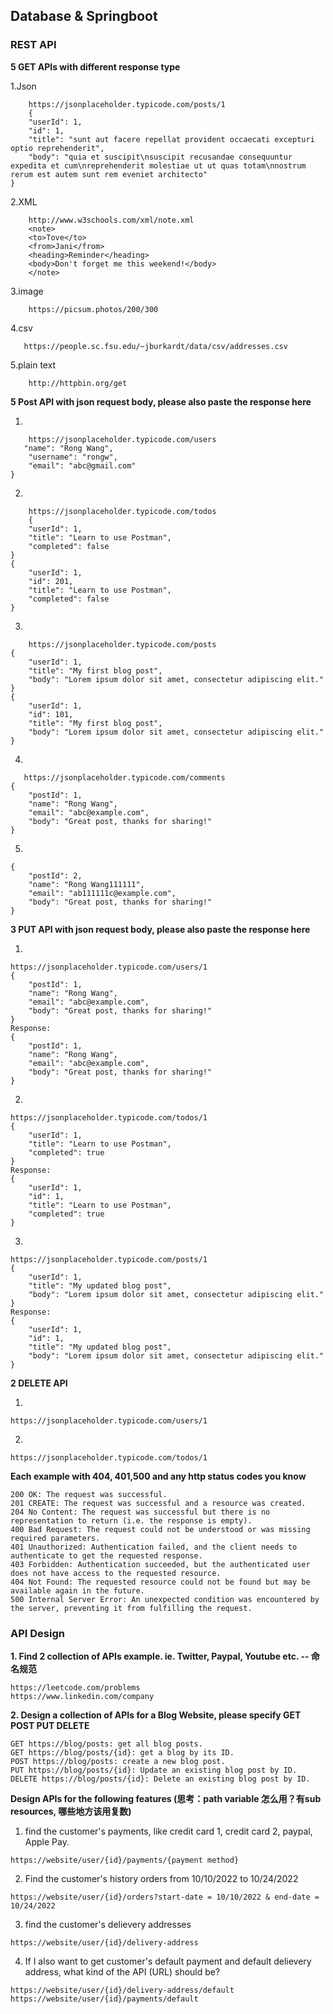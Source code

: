## Database & Springboot

### REST API
**5 GET APIs with different response type**

1.Json
```
    https://jsonplaceholder.typicode.com/posts/1
    {
    "userId": 1,
    "id": 1,
    "title": "sunt aut facere repellat provident occaecati excepturi optio reprehenderit",
    "body": "quia et suscipit\nsuscipit recusandae consequuntur expedita et cum\nreprehenderit molestiae ut ut quas totam\nnostrum rerum est autem sunt rem eveniet architecto"
}
```
2.XML
```
    http://www.w3schools.com/xml/note.xml
    <note>
    <to>Tove</to>
    <from>Jani</from>
    <heading>Reminder</heading>
    <body>Don't forget me this weekend!</body>
    </note>
```
3.image
```
    https://picsum.photos/200/300
```
4.csv
```
   https://people.sc.fsu.edu/~jburkardt/data/csv/addresses.csv
```
5.plain text
```
    http://httpbin.org/get
```

**5 Post API with json request body, please also paste the response here**

1.
```
    https://jsonplaceholder.typicode.com/users
   "name": "Rong Wang",
    "username": "rongw",
    "email": "abc@gmail.com"
}
```
2.
```
    https://jsonplaceholder.typicode.com/todos
    {
    "userId": 1,
    "title": "Learn to use Postman",
    "completed": false
}
{
    "userId": 1,
    "id": 201,
    "title": "Learn to use Postman",
    "completed": false
}
```
3.
```
    https://jsonplaceholder.typicode.com/posts
{
    "userId": 1,
    "title": "My first blog post",
    "body": "Lorem ipsum dolor sit amet, consectetur adipiscing elit."
}
{
    "userId": 1,
    "id": 101,
    "title": "My first blog post",
    "body": "Lorem ipsum dolor sit amet, consectetur adipiscing elit."
}
```
4.
```
   https://jsonplaceholder.typicode.com/comments
{
    "postId": 1,
    "name": "Rong Wang",
    "email": "abc@example.com",
    "body": "Great post, thanks for sharing!"
}
```
5.
``` https://jsonplaceholder.typicode.com/comments
{
    "postId": 2,
    "name": "Rong Wang111111",
    "email": "ab111111c@example.com",
    "body": "Great post, thanks for sharing!"
}
```

**3 PUT API with json request body, please also paste the response here**

1.
```
https://jsonplaceholder.typicode.com/users/1
{
    "postId": 1,
    "name": "Rong Wang",
    "email": "abc@example.com",
    "body": "Great post, thanks for sharing!"
}
Response:
{
    "postId": 1,
    "name": "Rong Wang",
    "email": "abc@example.com",
    "body": "Great post, thanks for sharing!"
}
```
2.
```
https://jsonplaceholder.typicode.com/todos/1
{
    "userId": 1,
    "title": "Learn to use Postman",
    "completed": true
}
Response:
{
    "userId": 1,
    "id": 1,
    "title": "Learn to use Postman",
    "completed": true
}
```
3.
```
https://jsonplaceholder.typicode.com/posts/1
{
    "userId": 1,
    "title": "My updated blog post",
    "body": "Lorem ipsum dolor sit amet, consectetur adipiscing elit."
}
Response:
{
    "userId": 1,
    "id": 1,
    "title": "My updated blog post",
    "body": "Lorem ipsum dolor sit amet, consectetur adipiscing elit."
}
```

**2 DELETE API**

1.
```
https://jsonplaceholder.typicode.com/users/1
```
2.
```
https://jsonplaceholder.typicode.com/todos/1
```

**Each example with 404, 401,500 and any http status codes you know**
```
200 OK: The request was successful.
201 CREATE: The request was successful and a resource was created.
204 No Content: The request was successful but there is no representation to return (i.e. the response is empty).
400 Bad Request: The request could not be understood or was missing required parameters.
401 Unauthorized: Authentication failed, and the client needs to authenticate to get the requested response.
403 Forbidden: Authentication succeeded, but the authenticated user does not have access to the requested resource.
404 Not Found: The requested resource could not be found but may be available again in the future.
500 Internal Server Error: An unexpected condition was encountered by the server, preventing it from fulfilling the request.
```

### API Design
**1. Find 2 collection of APIs example. ie. Twitter, Paypal, Youtube etc. -- 命名规范**
```
https://leetcode.com/problems
https://www.linkedin.com/company
```
**2. Design a collection of APIs for a Blog Website, please specify GET POST PUT DELETE**
```
GET https://blog/posts: get all blog posts.
GET https://blog/posts/{id}: get a blog by its ID.
POST https://blog/posts: create a new blog post.
PUT https://blog/posts/{id}: Update an existing blog post by ID.
DELETE https://blog/posts/{id}: Delete an existing blog post by ID.
```
**Design APIs for the following features (思考：path variable 怎么⽤？有sub resources, 哪些地⽅该⽤复数)**
1. find the customer's payments, like credit card 1, credit card 2, paypal, Apple Pay.
```
https://website/user/{id}/payments/{payment method}
```
2. Find the customer's history orders from 10/10/2022 to 10/24/2022
```
https://website/user/{id}/orders?start-date = 10/10/2022 & end-date = 10/24/2022
```
3. find the customer's delievery addresses

```
https://website/user/{id}/delivery-address
```
4. If I also want to get customer's default payment and default delievery address, what kind of the API (URL)
should be?
```
https://website/user/{id}/delivery-address/default
https://website/user/{id}/payments/default
```
